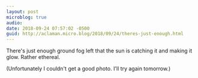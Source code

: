 ```yaml
---
layout: post
microblog: true
audio: 
date: 2018-09-24 07:57:02 -0500
guid: http://aclaman.micro.blog/2018/09/24/theres-just-enough.html
---
```

There's just enough ground fog left that the sun is catching it and making it glow. Rather ethereal.

(Unfortunately I couldn't get a good photo. I'll try again tomorrow.)
